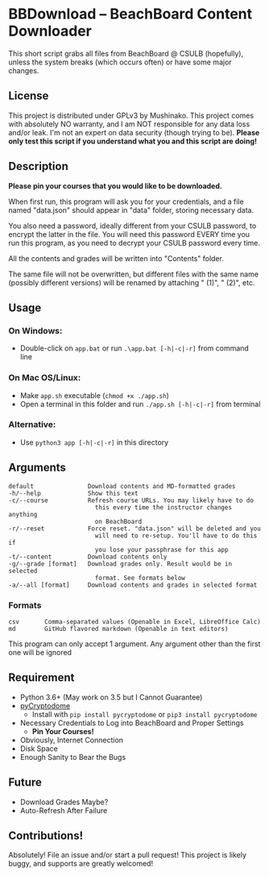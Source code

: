 #   BBDownload – BeachBoard Content Downloader
This short script grabs all files from BeachBoard @ CSULB (hopefully),
unless the system breaks (which occurs often) or have some major changes.


##  License
This project is distributed under GPLv3 by Mushinako. This project comes
with absolutely NO warranty, and I am NOT responsible for any data loss
and/or leak. I'm not an expert on data security (though trying to be).
**Please only test this script if you understand what you and this script
are doing!**


## Description
**Please pin your courses that you would like to be downloaded.**

When first run, this program will ask you for your credentials, and a file
  named "data.json" should appear in "data" folder, storing necessary data.

You also need a password, ideally different from your CSULB password, to
encrypt the latter in the file. You will need this password EVERY time you
run this program, as you need to decrypt your CSULB password every time.

All the contents and grades will be written into "Contents" folder.

The same file will not be overwritten, but different files with the same
name (possibly different versions) will be renamed by attaching " (1)",
" (2)", etc.


##  Usage
### On Windows:
- Double-click on `app.bat` or run `.\app.bat [-h|-c|-r]` from command line

### On Mac OS/Linux:
- Make `app.sh` executable (`chmod +x ./app.sh`)
- Open a terminal in this folder and run `./app.sh [-h|-c|-r]` from terminal

### Alternative:
- Use `python3 app [-h|-c|-r]` in this directory


## Arguments
```
default               Download contents and MD-formatted grades
-h/--help             Show this text
-c/--course           Refresh course URLs. You may likely have to do
                        this every time the instructor changes anything
                        on BeachBoard
-r/--reset            Force reset. "data.json" will be deleted and you
                        will need to re-setup. You'll have to do this if
                        you lose your passphrase for this app
-t/--content          Download contents only
-g/--grade [format]   Download grades only. Result would be in selected
                        format. See formats below
-a/--all [format]     Download contents and grades in selected format
```

### Formats
```
csv       Comma-separated values (Openable in Excel, LibreOffice Calc)
md        GitHub flavored markdown (Openable in text editors)
```

This program can only accept 1 argument. Any argument other than the first
  one will be ignored


##  Requirement
* Python 3.6+ (May work on 3.5 but I Cannot Guarantee)
* [pyCryptodome](https://www.pycryptodome.org/en/latest/index.html)
    * Install with `pip install pycryptodome` or `pip3 install pycryptodome`
* Necessary Credentials to Log into BeachBoard and Proper Settings
  * **Pin Your Courses!**
* Obviously, Internet Connection
* Disk Space
* Enough Sanity to Bear the Bugs


##  Future
* Download Grades Maybe?
* Auto-Refresh After Failure


##  Contributions!
Absolutely! File an issue and/or start a pull request! This project is likely
buggy, and supports are greatly welcomed!
